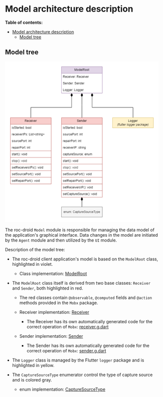# Model architecture description

**Table of contents:**

- [Model architecture description](#model-architecture-description)
  - [Model tree](#model-tree)

## Model tree

![](/docs/images/model.png)

The roc-droid `Model` module is responsible for managing the data model of the application's graphical interface. Data changes in the model are initiated by the `Agent` module and then utilized by the `UI` module.

Description of the model tree:

* The roc-droid client application's model is based on the `ModelRoot` class, highlighted in violet.
  
  * Class implementation: [ModelRoot](/lib/src/model/model_root.dart)

* The `ModelRoot` class itself is derived from two base classes: `Receiver` and `Sender`, both highlighted in red.

  * The red classes contain `@observable`, `@computed` fields and `@action` methods provided in the `Mobx` package.

  * Receiver implementation: [Receiver](/lib/src/model/receiver.dart)

    * The Receiver has its own automatically generated code for the correct operation of `Mobx`: [receiver.g.dart](/lib/src/model/receiver.g.dart)

  * Sender implementation: [Sender](/lib/src/model/sender.dart)

    * The Sender has its own automatically generated code for the correct operation of `Mobx`: [sender.g.dart](/lib/src/model/receiver.g.dart)

* The `Logger` class is managed by the Flutter `logger` package and is highlighted in yellow.

* The `CaptureSourceType` enumerator control the type of capture source and is colored gray.

  * enum implementation: [CaptureSourceType](/lib/src/model/entities/capture_source_type.dart)
